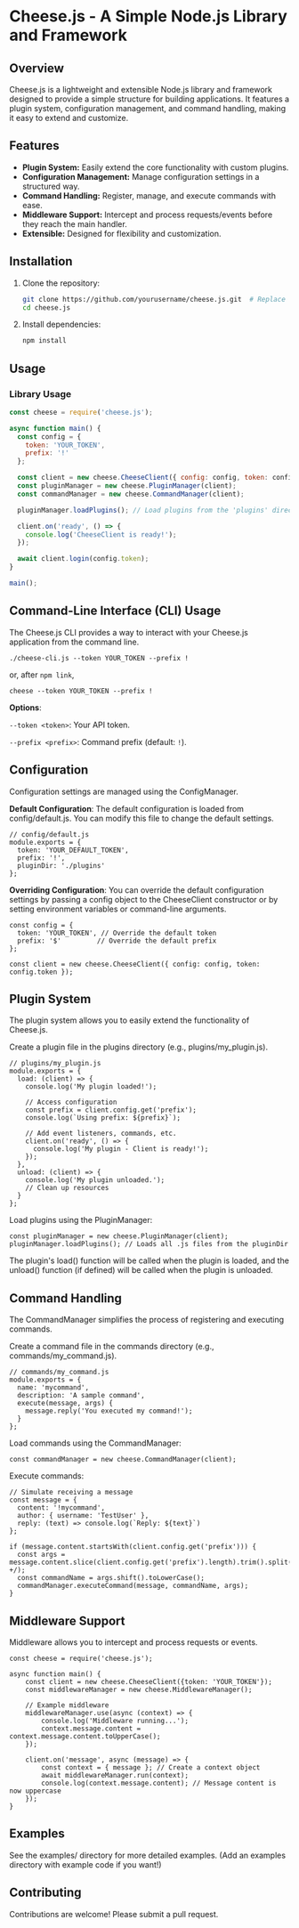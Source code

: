 # Cheese.js - A Simple Node.js Library and Framework

## Overview

Cheese.js is a lightweight and extensible Node.js library and framework designed to provide a simple structure for building applications. It features a plugin system, configuration management, and command handling, making it easy to extend and customize.

## Features

*   **Plugin System:** Easily extend the core functionality with custom plugins.
*   **Configuration Management:** Manage configuration settings in a structured way.
*   **Command Handling:**  Register, manage, and execute commands with ease.
*   **Middleware Support:** Intercept and process requests/events before they reach the main handler.
*   **Extensible:**  Designed for flexibility and customization.

## Installation

1.  Clone the repository:

    ```bash
    git clone https://github.com/yourusername/cheese.js.git  # Replace with your repo URL
    cd cheese.js
    ```

2.  Install dependencies:

    ```bash
    npm install
    ```

## Usage

### Library Usage

```javascript
const cheese = require('cheese.js');

async function main() {
  const config = {
    token: 'YOUR_TOKEN',
    prefix: '!'
  };

  const client = new cheese.CheeseClient({ config: config, token: config.token });
  const pluginManager = new cheese.PluginManager(client);
  const commandManager = new cheese.CommandManager(client);

  pluginManager.loadPlugins(); // Load plugins from the 'plugins' directory

  client.on('ready', () => {
    console.log('CheeseClient is ready!');
  });

  await client.login(config.token);
}

main();
```

## Command-Line Interface (CLI) Usage
The Cheese.js CLI provides a way to interact with your Cheese.js application from the command line.

```
./cheese-cli.js --token YOUR_TOKEN --prefix !
```

or, after `npm link`,

```
cheese --token YOUR_TOKEN --prefix !
```


**Options**:

`--token <token>`: Your API token.

`--prefix <prefix>`: Command prefix (default: `!`).

## Configuration
Configuration settings are managed using the ConfigManager.

**Default Configuration**: The default configuration is loaded from config/default.js. You can modify this file to change the default settings.

```
// config/default.js
module.exports = {
  token: 'YOUR_DEFAULT_TOKEN',
  prefix: '!',
  pluginDir: './plugins'
};
```

**Overriding Configuration**: You can override the default configuration settings by passing a config object to the CheeseClient constructor or by setting environment variables or command-line arguments.

```
const config = {
  token: 'YOUR_TOKEN', // Override the default token
  prefix: '$'         // Override the default prefix
};

const client = new cheese.CheeseClient({ config: config, token: config.token });
```

## Plugin System
The plugin system allows you to easily extend the functionality of Cheese.js.

Create a plugin file in the plugins directory (e.g., plugins/my_plugin.js).

```
// plugins/my_plugin.js
module.exports = {
  load: (client) => {
    console.log('My plugin loaded!');

    // Access configuration
    const prefix = client.config.get('prefix');
    console.log(`Using prefix: ${prefix}`);

    // Add event listeners, commands, etc.
    client.on('ready', () => {
      console.log('My plugin - Client is ready!');
    });
  },
  unload: (client) => {
    console.log('My plugin unloaded.');
    // Clean up resources
  }
};
```

Load plugins using the PluginManager:

```
const pluginManager = new cheese.PluginManager(client);
pluginManager.loadPlugins(); // Loads all .js files from the pluginDir
```

The plugin's load() function will be called when the plugin is loaded, and the unload() function (if defined) will be called when the plugin is unloaded.

## Command Handling
The CommandManager simplifies the process of registering and executing commands.

Create a command file in the commands directory (e.g., commands/my_command.js).

```
// commands/my_command.js
module.exports = {
  name: 'mycommand',
  description: 'A sample command',
  execute(message, args) {
    message.reply('You executed my command!');
  }
};
```

Load commands using the CommandManager:

```
const commandManager = new cheese.CommandManager(client);
```

Execute commands:

```
// Simulate receiving a message
const message = {
  content: '!mycommand',
  author: { username: 'TestUser' },
  reply: (text) => console.log(`Reply: ${text}`)
};

if (message.content.startsWith(client.config.get('prefix'))) {
  const args = message.content.slice(client.config.get('prefix').length).trim().split(/ +/);
  const commandName = args.shift().toLowerCase();
  commandManager.executeCommand(message, commandName, args);
}
```

## Middleware Support
Middleware allows you to intercept and process requests or events.

```
const cheese = require('cheese.js');

async function main() {
    const client = new cheese.CheeseClient({token: 'YOUR_TOKEN'});
    const middlewareManager = new cheese.MiddlewareManager();

    // Example middleware
    middlewareManager.use(async (context) => {
        console.log('Middleware running...');
        context.message.content = context.message.content.toUpperCase();
    });

    client.on('message', async (message) => {
        const context = { message }; // Create a context object
        await middlewareManager.run(context);
        console.log(context.message.content); // Message content is now uppercase
    });
}
```

## Examples
See the examples/ directory for more detailed examples. (Add an examples directory with example code if you want!)

## Contributing
Contributions are welcome! Please submit a pull request.
